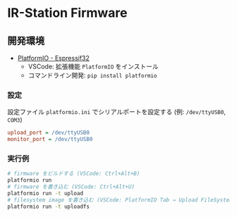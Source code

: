 # IR-Station Firmware

## 開発環境

- [PlatformIO - Espressif32](https://docs.platformio.org/en/latest/platforms/espressif32.html)
  - VSCode: 拡張機能 `PlatformIO` をインストール
  - コマンドライン開発: `pip install platformio`

### 設定

設定ファイル `platformio.ini` でシリアルポートを設定する (例: `/dev/ttyUSB0`, `COM3`)

```ini
upload_port = /dev/ttyUSB0
monitor_port = /dev/ttyUSB0
```

### 実行例

```sh
# firmware をビルドする (VSCode: Ctrl+Alt+B)
platformio run
# firmware を書き込む (VSCode: Ctrl+Alt+U)
platformio run -t upload
# filesystem image を書き込む (VSCode: PlatformIO Tab → Upload FileSystem Image)
platformio run -t uploadfs
```
